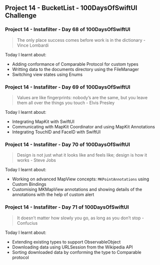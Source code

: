 ## Project 14 - BucketList - 100DaysOfSwiftUI Challenge

### Project 14 - Instafilter - Day 68 of 100DaysOfSwiftUI

> The only place success comes before work is in the dictionary - Vince Lombardi

Today I learnt about:

- Adding conformance of Comparable Protocol for custom types
- Writting data to the documents directory using the FileManager
- Switching view states using Enums

### Project 14 - Instafilter - Day 69 of 100DaysOfSwiftUI

> Values are like fingerprints: nobody’s are the same, but you leave them all over the things you touch - Elvis Presley

Today I learnt about:

- Integrating MapKit with SwiftUI
- Communicating with MapKit Coordinator and using MapKit Annotations
- Integrating TouchID and FaceID with SwiftUI

### Project 14 - Instafilter - Day 70 of 100DaysOfSwiftUI

> Design is not just what it looks like and feels like; design is how it works - Steve Jobs

Today I learnt about:

- Working on advanced MapView concepts:  `MKPointAnnotations` using Custom Bindings
- Customising MKMapView annotations and showing details of the annotations with the help of custom alert

### Project 14 - Instafilter - Day 71 of 100DaysOfSwiftUI

> It doesn’t matter how slowly you go, as long as you don’t stop - Confucius

Today I learnt about:

- Extending existing types to support ObservableObject
- Downloading data using URLSession from the Wikipedia API
- Sorting downloaded data by conforming the type to Comparable protocol

